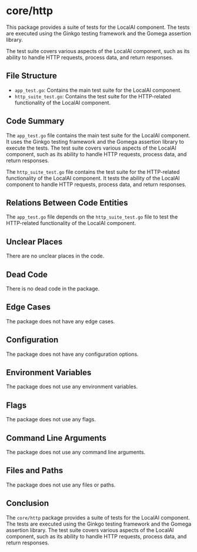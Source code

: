 # core/http

This package provides a suite of tests for the LocalAI component. The tests are executed using the Ginkgo testing framework and the Gomega assertion library.

The test suite covers various aspects of the LocalAI component, such as its ability to handle HTTP requests, process data, and return responses.

## File Structure

- `app_test.go`: Contains the main test suite for the LocalAI component.
- `http_suite_test.go`: Contains the test suite for the HTTP-related functionality of the LocalAI component.

## Code Summary

The `app_test.go` file contains the main test suite for the LocalAI component. It uses the Ginkgo testing framework and the Gomega assertion library to execute the tests. The test suite covers various aspects of the LocalAI component, such as its ability to handle HTTP requests, process data, and return responses.

The `http_suite_test.go` file contains the test suite for the HTTP-related functionality of the LocalAI component. It tests the ability of the LocalAI component to handle HTTP requests, process data, and return responses.

## Relations Between Code Entities

The `app_test.go` file depends on the `http_suite_test.go` file to test the HTTP-related functionality of the LocalAI component.

## Unclear Places

There are no unclear places in the code.

## Dead Code

There is no dead code in the package.

## Edge Cases

The package does not have any edge cases.

## Configuration

The package does not have any configuration options.

## Environment Variables

The package does not use any environment variables.

## Flags

The package does not use any flags.

## Command Line Arguments

The package does not use any command line arguments.

## Files and Paths

The package does not use any files or paths.

## Conclusion

The `core/http` package provides a suite of tests for the LocalAI component. The tests are executed using the Ginkgo testing framework and the Gomega assertion library. The test suite covers various aspects of the LocalAI component, such as its ability to handle HTTP requests, process data, and return responses.